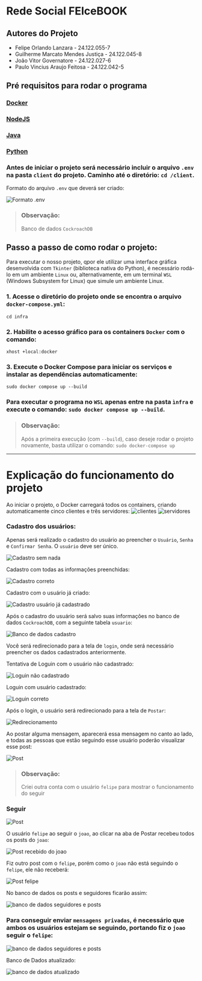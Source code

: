 # Rede Social FEIceBOOK 

## Autores do Projeto
* Felipe Orlando Lanzara - 24.122.055-7
* Guilherme Marcato Mendes Justiça - 24.122.045-8
* João Vitor Governatore - 24.122.027-6
* Paulo Vincius Araujo Feitosa - 24.122.042-5


## Pré requisitos para rodar o programa

### [Docker](https://www.docker.com/)
### [NodeJS](https://nodejs.org/pt/download/current)
### [Java](https://www.oracle.com/java/technologies/downloads/)
### [Python](https://www.python.org/downloads/)
### Antes de iniciar o projeto será necessário incluir o arquivo ```.env``` na pasta ```client``` do projeto. Caminho até o diretório: ```cd /client```.

Formato do arquivo ```.env``` que deverá ser criado:

![Formato .env](https://cdn.discordapp.com/attachments/1372327706980651028/1375306552935845942/image.png?ex=6831358a&is=682fe40a&hm=737ac7936cb6a8ae20efc81406da8bc537a9f79ccffaca688b5c9d200507225c&)
> ### Observação:  
> Banco de dados ```CockroachDB```

## Passo a passo de como rodar o projeto:

Para executar o nosso projeto, qpor ele utilizar uma interface gráfica desenvolvida com ```Tkinter``` (biblioteca nativa do Python), é necessário rodá-lo em um ambiente ```Linux``` ou, alternativamente, em um terminal ```WSL``` (Windows Subsystem for Linux) que simule um ambiente Linux.


### 1.  Acesse o diretório do projeto onde se encontra o arquivo ```docker-compose.yml```:
```cd infra```

### 2. Habilite o acesso gráfico para os containers ```Docker``` com o comando:
```xhost +local:docker```

### 3. Execute o Docker Compose para iniciar os serviços e instalar as dependências automaticamente:
```sudo docker compose up --build```

### Para executar o programa no ```WSL``` apenas entre na pasta ```ìnfra``` e execute o comando: ```sudo docker compose up --build```. 

> ### Observação:  
> Após a primeira execução (com `--build`), caso deseje rodar o projeto novamente, basta utilizar o comando:
> ```sudo docker-compose up```
---

# Explicação do funcionamento do projeto
Ao iniciar o projeto, o Docker carregará todos os containers, criando automaticamente cinco clientes e três servidores:
![clientes](https://cdn.discordapp.com/attachments/1372327706980651028/1375517572056743986/image.png?ex=6831fa11&is=6830a891&hm=d588b80992cb42e55c8507f381b59a4e8b93e2c8250cae5c9aed519dc3c4eacd&)
![servidores](https://cdn.discordapp.com/attachments/1372327706980651028/1375518225449615420/image.png?ex=6831faac&is=6830a92c&hm=02f8e6310ee20bd140dc6c55ef25a46e868d27e596391fbc5fe948c0fb4f1877&)

### Cadastro dos usuários:
Apenas será realizado o cadastro do usuário ao preencher o ```Usuário```, ```Senha``` e ```Confirmar Senha```. O ```usuário``` deve ser único.

![Cadastro sem nada](https://cdn.discordapp.com/attachments/1372327706980651028/1375519001681072189/image.png?ex=6831fb65&is=6830a9e5&hm=1f1daf930cd00259886334279fa8d5c32e62cc395571b5db0701666d2ec2015b&)

Cadastro com todas as informações preenchidas:

![Cadastro correto](https://cdn.discordapp.com/attachments/1372327706980651028/1375519277372805291/image.png?ex=6831fba7&is=6830aa27&hm=b03e2ac14d52732807fbff8cb1b849c1794eac51d6c5638ca11a51b2aad71436&)

Cadastro com o usuário já criado:

![Cadastro usuário já cadastrado](https://cdn.discordapp.com/attachments/1372327706980651028/1375520417380306955/image.png?ex=6831fcb7&is=6830ab37&hm=f607de3b7b957c6ebeefeaafc3f796756fbdd61227ca05265202fe54c3cbebb2&)

Após o cadastro do usuário será salvo suas informações no banco de dados ```CockroachDB```, com a seguinte tabela ```usuario```:

![Banco de dados cadastro](https://cdn.discordapp.com/attachments/1372327706980651028/1375519600443396167/image.png?ex=6831fbf4&is=6830aa74&hm=17e404e5e9741febc06849c6f813aa8e384192dcda10b2f6351fe1ef1047b462&)

Você será redirecionado para a tela de ```login```, onde será necessário preencher os dados cadastrados anteriormente.



Tentativa de Loguin com o usuário não cadastrado:

![Loguin não cadastrado](https://cdn.discordapp.com/attachments/1372327706980651028/1375521274154979430/image.png?ex=6831fd83&is=6830ac03&hm=955115d25ec4f6d027379c65a4e078aa8b2c2e6bd67605e8432139450d4be94f&)

Loguin com usuário cadastrado:

![Loguin correto](https://cdn.discordapp.com/attachments/1372327706980651028/1375521650472255758/image.png?ex=6831fddd&is=6830ac5d&hm=c89cf7527ba396fa22fc24cbe3e6207754d6955718e15992aaa57ef46776a9a2&)

Após o login, o usuário será redirecionado para a tela de ```Postar```:

![Redirecionamento](https://cdn.discordapp.com/attachments/1372327706980651028/1375522008825335848/image.png?ex=6831fe32&is=6830acb2&hm=5fa20d367097ef2d0da4229d3f44c9036c3fa57f0a8121c1604b1cd336d33b55&)

Ao postar alguma mensagem, aparecerá essa mensagem no canto ao lado, e todas as pessoas que estão seguindo esse usuário poderão visualizar esse post: 

![Post](https://cdn.discordapp.com/attachments/1372327706980651028/1375523082516566107/image.png?ex=6831ff32&is=6830adb2&hm=23df535cd931cdb66b47c53c872aeabddc07f46e57124c877c1d12e7d1cae642&)

> ### Observação:  
> Criei outra conta com o usuário ```felipe``` para mostrar o funcionamento do seguir

### Seguir

![Post](https://cdn.discordapp.com/attachments/1372327706980651028/1375524073517351033/image.png?ex=6832001f&is=6830ae9f&hm=7f3b67356ba2c76a1a137abd76ab279e8bf8bb2ff19f1532471d322dde50962d&)

O usuário ```felipe``` ao seguir o ```joao```, ao clicar na aba de Postar recebeu todos os posts do ```joao```:

![Post recebido do joao](https://cdn.discordapp.com/attachments/1372327706980651028/1375524357689970839/image.png?ex=68320062&is=6830aee2&hm=f9c06e7b8b5af00b90ef5276bcca52929674f164b2ebb274c854f20bd0cd2f53&)

Fiz outro post com o ```felipe```, porém como o ```joao``` não está seguindo o ```felipe```, ele não receberá:

![Post felipe](https://cdn.discordapp.com/attachments/1372327706980651028/1375525015260233758/image.png?ex=683200ff&is=6830af7f&hm=6afbcdf94675417566aae6905c76624fd81958fb576892a3a935ebf5f5b3a32a&)

No banco de dados os posts e seguidores ficarão assim:

![banco de dados seguidores e posts](https://cdn.discordapp.com/attachments/1372327706980651028/1375525845736755394/image.png?ex=683201c5&is=6830b045&hm=2149ce9e40402d55c656ce10def28430af035932febdea17f27dacef9ccdc05e&)


### Para conseguir enviar ```mensagens privadas```, é necessário que ambos os usuários estejam se seguindo, portando fiz o ```joao``` seguir o ```felipe```:

![banco de dados seguidores e posts](https://cdn.discordapp.com/attachments/1372327706980651028/1375527086147768410/image.png?ex=683202ed&is=6830b16d&hm=5c4216cb99a745758da952785bbd85d37a65993ee451f935dda37d71a2cfbd45&)

Banco de Dados atualizado:

![banco de dados atualizado](https://cdn.discordapp.com/attachments/1372327706980651028/1375527800785731635/image.png?ex=68320397&is=6830b217&hm=211f28e1273ee66863d3c861369a5bd32cab8e6ad7c3528554a709596209efe0&)


